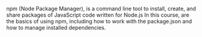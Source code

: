 npm (Node Package Manager), is a command line tool to install, create, and share packages of JavaScript code written for Node.js
In this course, are  the basics of using npm, including how to work with the package.json and how to manage  installed dependencies.
